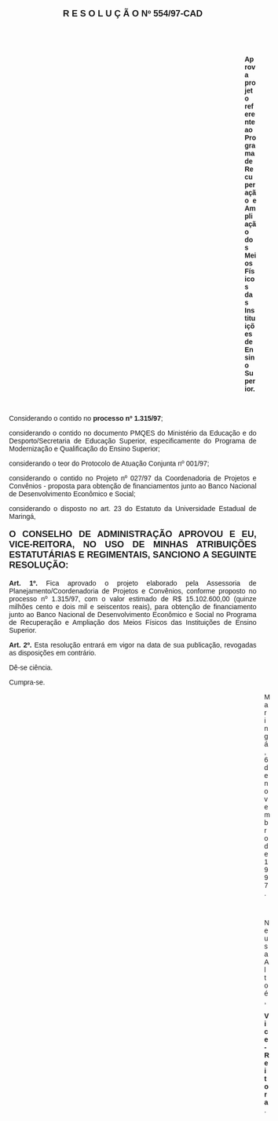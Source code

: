 <BODY>

<B><FONT FACE="Arial" SIZE=4><P ALIGN="CENTER">R E S O L U &Ccedil; &Atilde; O   Nº 554/97-CAD</P>
</B></FONT><FONT FACE="Arial">
<P>&nbsp;</P>
<P>&nbsp;</P><DIR>
<DIR>
<DIR>
<DIR>
<DIR>
<DIR>
<DIR>
<DIR>
<DIR>
<DIR>
<DIR>
<DIR>

<B><P ALIGN="JUSTIFY">Aprova projeto referente ao Programa de Recupera&ccedil;&atilde;o e Amplia&ccedil;&atilde;o dos Meios F&iacute;sicos das Institui&ccedil;&otilde;es de Ensino Superior.</P>
</B><P ALIGN="JUSTIFY"></P>
<P>&nbsp;</P></DIR>
</DIR>
</DIR>
</DIR>
</DIR>
</DIR>
</DIR>
</DIR>
</DIR>
</DIR>
</DIR>
</DIR>

<P ALIGN="JUSTIFY">&#9;Considerando o contido no<B> processo nº 1.315/97</B>;</P>
<P ALIGN="JUSTIFY">&#9;considerando o contido no documento PMQES do Minist&eacute;rio da Educa&ccedil;&atilde;o e do Desporto/Secretaria de Educa&ccedil;&atilde;o Superior, especificamente do Programa de Moderniza&ccedil;&atilde;o e Qualifica&ccedil;&atilde;o do Ensino Superior;</P>
<P ALIGN="JUSTIFY">&#9;considerando o teor do Protocolo de Atua&ccedil;&atilde;o Conjunta nº 001/97;</P>
<P ALIGN="JUSTIFY">&#9;considerando o contido no Projeto nº 027/97 da Coordenadoria de Projetos e Conv&ecirc;nios - proposta para obten&ccedil;&atilde;o de financiamentos junto ao Banco Nacional de Desenvolvimento Econ&ocirc;mico e Social;</P>
<P ALIGN="JUSTIFY">&#9;considerando o disposto no art. 23 do Estatuto da Universidade Estadual de Maring&aacute;,</P>
<P ALIGN="JUSTIFY"></P>
</FONT><B><FONT FACE="Arial" SIZE=4><P ALIGN="JUSTIFY">O CONSELHO DE ADMINISTRA&Ccedil;&Atilde;O APROVOU E EU, VICE-REITORA, NO USO DE MINHAS ATRIBUI&Ccedil;&Otilde;ES ESTATUT&Aacute;RIAS E REGIMENTAIS, SANCIONO A SEGUINTE RESOLU&Ccedil;&Atilde;O:</P>
</B></FONT><FONT FACE="Arial"><P ALIGN="JUSTIFY"></P>
<P ALIGN="JUSTIFY">&#9;<B>Art. 1º. </B>Fica aprovado o projeto elaborado pela Assessoria de Planejamento/Coordenadoria de Projetos e Conv&ecirc;nios, conforme proposto no processo nº 1.315/97, com o valor estimado de R$ 15.102.600,00 (quinze milh&otilde;es cento e dois mil e seiscentos reais), para obten&ccedil;&atilde;o de financiamento junto ao Banco Nacional de Desenvolvimento Econ&ocirc;mico e Social no Programa de Recupera&ccedil;&atilde;o e Amplia&ccedil;&atilde;o dos Meios F&iacute;sicos das Institui&ccedil;&otilde;es de Ensino Superior.</P>
<P ALIGN="JUSTIFY">&#9;<B>Art. 2º.</B> Esta resolu&ccedil;&atilde;o entrar&aacute; em vigor na data de sua publica&ccedil;&atilde;o, revogadas as disposi&ccedil;&otilde;es em contr&aacute;rio.</P>
<P>&#9;D&ecirc;-se ci&ecirc;ncia.</P>
<P>&#9;Cumpra-se.</P>
<DIR>
<DIR>
<DIR>
<DIR>
<DIR>
<DIR>
<DIR>
<DIR>
<DIR>
<DIR>
<DIR>
<DIR>
<DIR>

<P>Maring&aacute;, 6 de novembro de 1997.</P>

<P>&nbsp;</P>
<P>Neusa Alto&eacute;,</P>
<B><P>Vice-Reitora</B>. </P></DIR>
</DIR>
</DIR>
</DIR>
</DIR>
</DIR>
</DIR>
</DIR>
</DIR>
</DIR>
</DIR>
</DIR>
</DIR>
</FONT></BODY>
